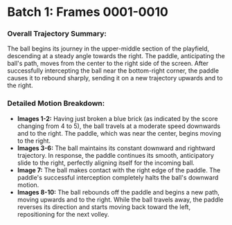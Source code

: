 # Batch 1: Frames 0001-0010

### Overall Trajectory Summary:
The ball begins its journey in the upper-middle section of the playfield, descending at a steady angle towards the right. The paddle, anticipating the ball's path, moves from the center to the right side of the screen. After successfully intercepting the ball near the bottom-right corner, the paddle causes it to rebound sharply, sending it on a new trajectory upwards and to the right.

### Detailed Motion Breakdown:
*   **Images 1-2:** Having just broken a blue brick (as indicated by the score changing from 4 to 5), the ball travels at a moderate speed downwards and to the right. The paddle, which was near the center, begins moving to the right.
*   **Images 3-6:** The ball maintains its constant downward and rightward trajectory. In response, the paddle continues its smooth, anticipatory slide to the right, perfectly aligning itself for the incoming ball.
*   **Image 7:** The ball makes contact with the right edge of the paddle. The paddle's successful interception completely halts the ball's downward motion.
*   **Images 8-10:** The ball rebounds off the paddle and begins a new path, moving upwards and to the right. While the ball travels away, the paddle reverses its direction and starts moving back toward the left, repositioning for the next volley.
